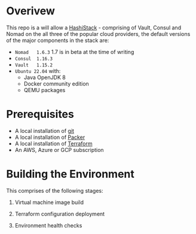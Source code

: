 # Overivew

This repo is a will allow a [HashiStack](https://hashistack.readthedocs.io/en/latest/) - comprising of Vault, Consul and Nomad on the all three of the 
popular cloud providers, the default versions of the major components in the stack are:

- ```Nomad   1.6.3```
  1.7 is in beta at the time of writing
- ```Consul  1.16.3```
- ```Vault   1.15.2```
- ```Ubuntu 22.04``` with:
  - Java OpenJDK 8
  - Docker community edition
  - QEMU packages

# Prerequisites

- A local installation of [git](https://git-scm.com/downloads)
- A local installation of [Packer](https://developer.hashicorp.com/packer/tutorials/docker-get-started/get-started-install-cli)
- A local installation of [Terraform](https://developer.hashicorp.com/terraform/tutorials/aws-get-started/install-cli)
- An AWS, Azure or GCP subscription
  
# Building the Environment

This comprises of the following stages:

1. Virtual machine image build

2. Terraform configuration deployment

3. Environment health checks
